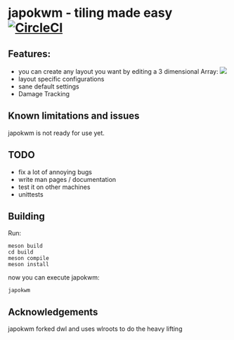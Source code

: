 # japokwm - tiling made easy [![CircleCI](https://github.com/werererer/japokwm/actions/workflows/Test.yml/badge.svg)](https://github.com/werererer/japokwm/actions/workflows/Test.yml)
## Features:
- you can create any layout you want by editing a 3 dimensional Array:
![](edit_layout.gif)
- layout specific configurations
- sane default settings
- Damage Tracking
## Known limitations and issues
japokwm is not ready for use yet.

## TODO
- fix a lot of annoying bugs
- write man pages / documentation
- test it on other machines
- unittests

## Building
Run:
```
meson build
cd build
meson compile
meson install
```
now you can execute japokwm:
```
japokwm
```
## Acknowledgements
japokwm forked dwl and uses wlroots to do the heavy lifting
